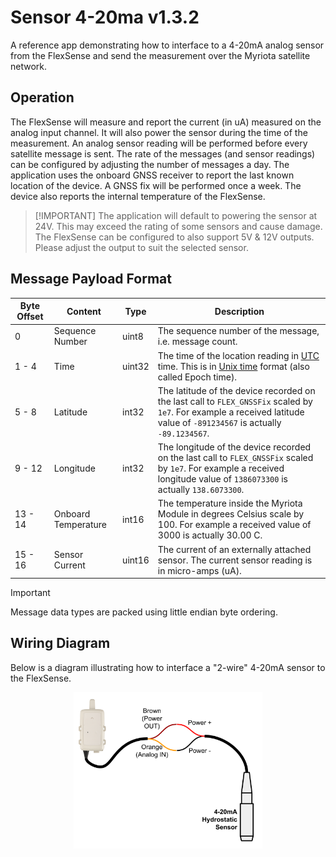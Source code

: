 # Sensor 4-20ma v1.3.2

A reference app demonstrating how to interface to a 4-20mA analog sensor from the FlexSense and send the measurement over the Myriota satellite network.

## Operation

The FlexSense will measure and report the current (in uA) measured on the
analog input channel. It will also power the sensor during the time of the
measurement. An analog sensor reading will be performed before every satellite
message is sent.  The rate of the messages (and sensor readings) can be
configured by adjusting the number of messages a day. The application uses the
onboard GNSS receiver to report the last known location of the device. A GNSS
fix will be performed once a week. The device also reports the internal
temperature of the FlexSense.

> [!IMPORTANT] The application will default to powering the sensor at 24V. This
> may exceed the rating of some sensors and cause damage.  The FlexSense can be
> configured to also support 5V & 12V outputs. Please adjust the output to suit
> the selected sensor.

## Message Payload Format

| Byte Offset | Content | Type | Description |
| ----------- | ------- | ---- | ----------- |
| 0 | Sequence Number | uint8 | The sequence number of the message, i.e. message count. |
| 1 - 4 | Time | uint32 | The time of the location reading in [UTC](https://en.wikipedia.org/wiki/Coordinated_Universal_Time) time. This is in [Unix time](https://en.wikipedia.org/wiki/Unix_time) format (also called Epoch time). |
| 5 - 8 | Latitude | int32 | The latitude of the device recorded on the last call to `FLEX_GNSSFix` scaled by `1e7`. For example a received latitude value of `-891234567` is actually `-89.1234567`. |
| 9 - 12 | Longitude | int32 | The longitude of the device recorded on the last call to `FLEX_GNSSFix` scaled by `1e7`. For example a received longitude value of `1386073300` is actually `138.6073300`. |
| 13 - 14 | Onboard Temperature | int16 | The temperature inside the Myriota Module in degrees Celsius scale by 100.  For example a received value of 3000 is actually 30.00 C. |
| 15 - 16 | Sensor Current | uint16 | The current of an externally attached sensor. The current sensor reading is in micro-amps (uA). |

> [!IMPORTANT]
> Message data types are packed using little endian byte ordering.

## Wiring Diagram

Below is a diagram illustrating how to interface a "2-wire" 4-20mA sensor to
the FlexSense.

<p align="center" width="100%">
  <img src="../wiring_diagrams/sensor-4-20ma.svg" alt="Sensor 4 20ma" style="width:60%; height:auto;">
</p>
